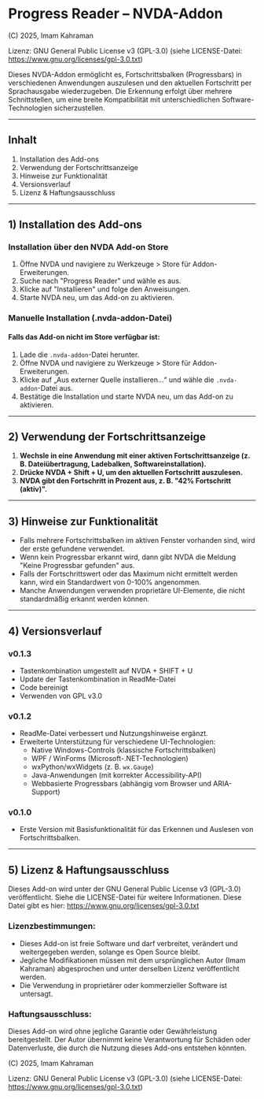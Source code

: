 # Progress Reader – NVDA-Addon
(C) 2025, Imam Kahraman

Lizenz: GNU General Public License v3 (GPL-3.0) (siehe LICENSE-Datei: https://www.gnu.org/licenses/gpl-3.0.txt)

Dieses NVDA-Addon ermöglicht es, Fortschrittsbalken (Progressbars) in verschiedenen Anwendungen auszulesen und den aktuellen Fortschritt per Sprachausgabe wiederzugeben. Die Erkennung erfolgt über mehrere Schnittstellen, um eine breite Kompatibilität mit unterschiedlichen Software-Technologien sicherzustellen.

---

## Inhalt

1. Installation des Add-ons
2. Verwendung der Fortschrittsanzeige
3. Hinweise zur Funktionalität
4. Versionsverlauf
5. Lizenz & Haftungsausschluss

---

## 1) Installation des Add-ons

### Installation über den NVDA Add-on Store
1. Öffne NVDA und navigiere zu Werkzeuge > Store für Addon-Erweiterungen.
2. Suche nach "Progress Reader" und wähle es aus.
3. Klicke auf "Installieren" und folge den Anweisungen.
4. Starte NVDA neu, um das Add-on zu aktivieren.

### Manuelle Installation (.nvda-addon-Datei)
#### Falls das Add-on nicht im Store verfügbar ist:
1. Lade die `.nvda-addon`-Datei herunter.
2. Öffne NVDA und navigiere zu Werkzeuge > Store für Addon-Erweiterungen.
3. Klicke auf „Aus externer Quelle installieren…“ und wähle die `.nvda-addon`-Datei aus.
4. Bestätige die Installation und starte NVDA neu, um das Add-on zu aktivieren.

---

## 2) Verwendung der Fortschrittsanzeige

1. **Wechsle in eine Anwendung mit einer aktiven Fortschrittsanzeige (z. B. Dateiübertragung, Ladebalken, Softwareinstallation).**
2. **Drücke NVDA + Shift + U, um den aktuellen Fortschritt auszulesen.**
3. **NVDA gibt den Fortschritt in Prozent aus, z. B. "42% Fortschritt (aktiv)".**

---

## 3) Hinweise zur Funktionalität

- Falls mehrere Fortschrittsbalken im aktiven Fenster vorhanden sind, wird der erste gefundene verwendet.
- Wenn kein Progressbar erkannt wird, dann gibt NVDA die Meldung "Keine Progressbar gefunden" aus.
- Falls der Fortschrittswert oder das Maximum nicht ermittelt werden kann, wird ein Standardwert von 0-100% angenommen.
- Manche Anwendungen verwenden proprietäre UI-Elemente, die nicht standardmäßig erkannt werden können.

---

## 4) Versionsverlauf

### v0.1.3
- Tastenkombination umgestellt auf NVDA + SHIFT + U
- Update der Tastenkombination in ReadMe-Datei
- Code bereinigt
- Verwenden von GPL v3.0

### v0.1.2
- ReadMe-Datei verbessert und Nutzungshinweise ergänzt.
- Erweiterte Unterstützung für verschiedene UI-Technologien:
  - Native Windows-Controls (klassische Fortschrittsbalken)
  - WPF / WinForms (Microsoft-.NET-Technologien)
  - wxPython/wxWidgets (z. B. `wx.Gauge`)
  - Java-Anwendungen (mit korrekter Accessibility-API)
  - Webbasierte Progressbars (abhängig vom Browser und ARIA-Support)

### v0.1.0
- Erste Version mit Basisfunktionalität für das Erkennen und Auslesen von Fortschrittsbalken.

---

## 5) Lizenz & Haftungsausschluss  

Dieses Add-on wird unter der GNU General Public License v3 (GPL-3.0) veröffentlicht. Siehe die LICENSE-Datei für weitere Informationen. Diese Datei gibt es hier: https://www.gnu.org/licenses/gpl-3.0.txt

### Lizenzbestimmungen:
- Dieses Add-on ist freie Software und darf verbreitet, verändert und weitergegeben werden, solange es Open Source bleibt.  
- Jegliche Modifikationen müssen mit dem ursprünglichen Autor (Imam Kahraman) abgesprochen und unter derselben Lizenz veröffentlicht werden.
- Die Verwendung in proprietärer oder kommerzieller Software ist untersagt.

### Haftungsausschluss:
Dieses Add-on wird ohne jegliche Garantie oder Gewährleistung bereitgestellt. Der Autor übernimmt keine Verantwortung für Schäden oder Datenverluste, die durch die Nutzung dieses Add-ons entstehen könnten.

(C) 2025, Imam Kahraman

Lizenz: GNU General Public License v3 (GPL-3.0) (siehe LICENSE-Datei: https://www.gnu.org/licenses/gpl-3.0.txt)
